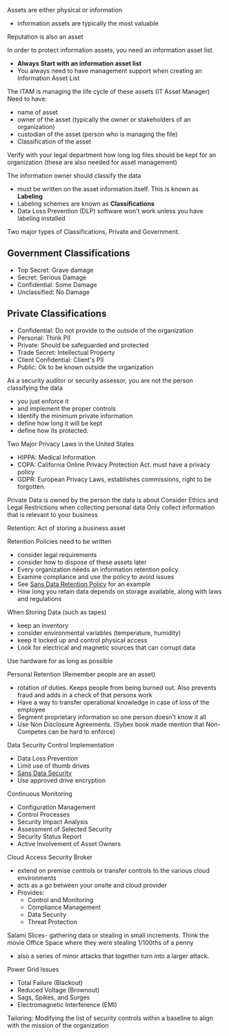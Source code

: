 Assets are either physical or information
 - information  assets are typically the most valuable

Reputation is also an asset

In order to protect information assets, you need an information asset list. 
 - **Always Start with an information asset list**
 - You always need to have management support when creating an Information Asset List

The ITAM is managing the life cycle of these assets (IT Asset Manager)
Need to have:
 - name of asset
 - owner of the asset (typically the owner or stakeholders of an organization)
 - custodian of the asset (person who is managing the file)
 - Classification of the asset

Verify with your legal department how long log files should be kept for an organization (these are also needed for asset management)

The information owner should classify the data
 - must be written on the asset information itself.  This is known as **Labeling**
 - Labeling schemes are known as **Classifications**
 - Data Loss Prevention (DLP) software won't work unless you have labeling installed

Two major types of Classifications, Private and Government.

## Government Classifications
 - Top Secret:  Grave damage
 - Secret:  Serious Damage
 - Confidential:  Some Damage
 - Unclassified:  No Damage

## Private Classifications
 - Confidential:  Do not provide to the outside of the organization
 - Personal:  Think PII
 - Private:  Should be safeguarded and protected
 - Trade Secret:  Intellectual Property
 - Client Confidential:  Client's PII
 - Public:  Ok to be known outside the organization

As a security auditor or security assessor, you are not the person classifying the data
 - you just enforce it
 - and implement the proper controls
 - Identify the minimum private information
 - define how long it will be kept
 - define how its protected.

Two Major Privacy Laws in the United States
 - HIPPA:  Medical Information
 - COPA:  California Online Privacy Protection Act.  must have a privacy policy
 - GDPR:  European Privacy Laws, establishes commissions, right to be forgotten.  

Private Data is owned by the person the data is about
Consider Ethics and Legal Restrictions when collecting personal data
Only collect information that is relevant to your business

Retention:  Act of storing a business asset

Retention Policies need to be written
 - consider legal requirements 
 - consider how to dispose of these assets later
 - Every organization needs an information retention policy.  
 - Examine compliance and use the policy to avoid issues
 - See [Sans Data Retention Policy](https://www.sans.org/white-papers/514/) for an example
 - How long you retain data depends on storage available, along with laws and regulations

When Storing Data (such as tapes)
 - keep an inventory
 - consider environmental variables (temperature, humidity)
 - keep it locked up and control physical access
 - Look for electrical and magnetic sources that can corrupt data

Use hardware for as long as possible

Personal Retention (Remember people are an asset)
 - rotation of duties.  Keeps people from being burned out.  Also prevents fraud and adds in a check of that persons work
 - Have a way to transfer operational knowledge in case of loss of the employee
 - Segment proprietary information so one person doesn't know it all
 - Use Non Disclosure Agreements.  (Sybex book made mention that Non-Competes can be hard to enforce)

Data Security Control Implementation
- Data Loss Prevention
- Limit use of thumb drives
- [Sans Data Security](https://www.sans.org/white-papers/1398/)
- Use approved drive encryption

Continuous Monitoring
- Configuration Management
- Control Processes
- Security Impact Analysis
- Assessment of Selected Security 
- Security Status Report
- Active Involvement of Asset Owners

Cloud Access Security Broker
 - extend on premise controls or transfer controls to the various cloud environments
 - acts as a go between your onsite and cloud provider
 - Provides: 
   - Control and Monitoring
   - Compliance Management
   - Data Security
   - Threat Protection

Salami Slices- gathering data or stealing in small increments.  Think the movie Office Space where they were stealing 1/100ths of a penny
 - also a series of minor attacks that together turn into a larger attack.

Power Grid Issues
 - Total Failure (Blackout)
 - Reduced Voltage (Brownout)
 - Sags, Spikes, and Surges
 - Electromagnetic Interference (EMI)

Tailoring:  Modifying the list of security controls within a baseline to align with the mission of the organization
